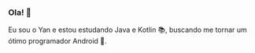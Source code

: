 ### Ola! :wave:  

Eu sou o Yan e estou estudando Java e Kotlin :books:, buscando me tornar um ótimo programador Android :muscle:.

